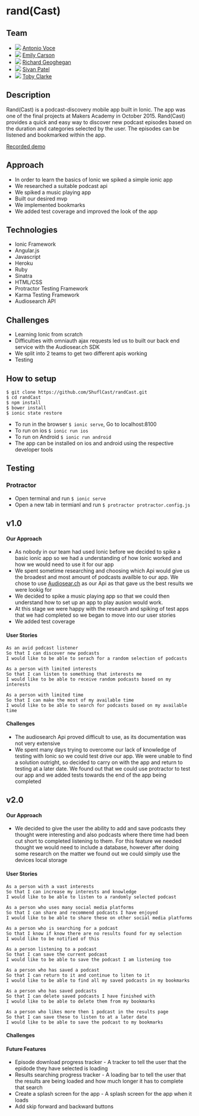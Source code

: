 rand(Cast)
===========

## Team

- <img src="https://avatars2.githubusercontent.com/u/12876467?v=3&s=35">  [Antonio Voce](https://github.com/7091lapS)
- <img src="https://avatars2.githubusercontent.com/u/12625493?v=3&s=35">  [Emily Carson](https://github.com/emily-jane)
- <img src="https://avatars2.githubusercontent.com/u/11146599?v=3&s=35">  [Richard Geoghegan](https://github.com/richgeog)
- <img src="https://avatars2.githubusercontent.com/u/10670079?v=3&s=35">  [Sivan Patel](https://github.com/sivanpatel)
- <img src="https://avatars2.githubusercontent.com/u/12451318?v=3&s=35">  [Toby Clarke](https://github.com/Teeohbee)

## Description

Rand(Cast) is a podcast-discovery mobile app built in Ionic. The app was one of the final projects at Makers Academy in October 2015.
Rand(Cast) provides a quick and easy way to discover new podcast episodes based on the duration and categories selected by the user. The episodes can be listened and bookmarked within the app.

[Recorded demo](https://www.youtube.com/watch?v=CnNOxKSKrL8)

## Approach

* In order to learn the basics of Ionic we spiked a simple ionic app
* We researched a suitable podcast api
* We spiked a music playing app
* Built our desired mvp
* We implemented bookmarks
* We added test coverage and improved the look of the app

## Technologies

* Ionic Framework
* Angular.js
* Javascript
* Heroku
* Ruby
* Sinatra
* HTML/CSS
* Protractor Testing Framework
* Karma Testing Framework
* Audiosearch API

## Challenges

* Learning Ionic from scratch
* Difficulties with omniauth ajax requests led us to built our back end service with the Audiosear.ch SDK
* We split into 2 teams to get two different apis working
* Testing

## How to setup

````
$ git clone https://github.com/ShuflCast/randCast.git
$ cd randCast
$ npm install
$ bower install
$ ionic state restore
````

* To run in the browser `$ ionic serve`, Go to localhost:8100
* To run on ios `$ ionic run ios`
* To run on Android `$ ionic run android`
* The app can be installed on ios and android using the respective developer tools

## Testing
### Protractor
* Open terminal and run `$ ionic serve`
* Open a new tab in termianl and run `$ protractor protractor.config.js`

## v1.0

#### Our Approach

* As nobody in our team had used Ionic before we decided to spike a basic ionic app so we had a understanding of how Ionic worked and how we would need to use it for our app
* We spent sometime researching and choosing which Api would give us the broadest and most amount of podcasts availble to our app. We chose to use [Audiosear.ch](https://www.audiosear.ch/) as our Api as that gave us the best results we were lookig for
* We decided to spike a music playing app so that we could then understand how to set up an app to play ausion would work.
* At this stage we were happy with the research and spiking of test apps that we had completed so we began to move into our user stories
* We added test coverage

#### User Stories
````
As an avid podcast listener
So that I can discover new podcasts
I would like to be able to serach for a random selection of podcasts
````

````
As a person with limited interests
So that I can listen to something that interests me
I would like to be able to receive random podcasts based on my interests
````

````
As a person with limited time
So that I can make the most of my available time
I would like to be able to search for podcasts based on my available time
````

#### Challenges

* The audiosearch Api proved difficult to use, as its documentation was not very extensive
* We spent many days trying to overcome our lack of knowledge of testing with Ionic so we could test drive our app. We were unable to find a solution outright, so decided to carry on with the app and return to testing at a later date. We found out that we could use protractor to test our app and we added tests towards the end of the app being completed

## v2.0
#### Our Approach

* We decided to give the user the ability to add and save podcasts they thought were interesting and also podcasts where there time had been cut short to completed listening to them. For this feature we needed thought we would need to include a database, however after doing some research on the matter we found out we could simply use the devices local storage

#### User Stories
````
As a person with a vast interests
So that I can increase my interests and knowledge
I would like to be able to listen to a randomly selected podcast
````

````
As a person who uses many social media platforms
So that I can share and recommend podcasts I have enjoyed
I would like to be able to share these on other social media platforms
````

````
As a person who is searching for a podcast
So that I know if know there are no results found for my selection
I would like to be notified of this
````

````
As a person listening to a podcast
So that I can save the current podcast
I would like to be able to save the podcast I am listening too
````

````
As a person who has saved a podcast
So that I can return to it and continue to liten to it
I would like to be able to find all my saved podcasts in my bookmarks
````

````
As a person who has saved podcasts
So that I can delete saved podcasts I have finished with
I would like to be able to delete them from my bookmarks
````

````
As a person who likes more then 1 podcast in the results page
So that I can save these to listen to at a later date
I would like to be able to save the podcast to my bookmarks
````

#### Challenges

#### Future Features

* Episode download progress tracker - A tracker to tell the user that the epidode they have selected is loading
* Results searching progress tracker - A loading bar to tell the user that the results are being loaded and how much longer it has to complete that search
* Create a splash screen for the app - A splash screen for the app when it loads
* Add skip forward and backward buttons
